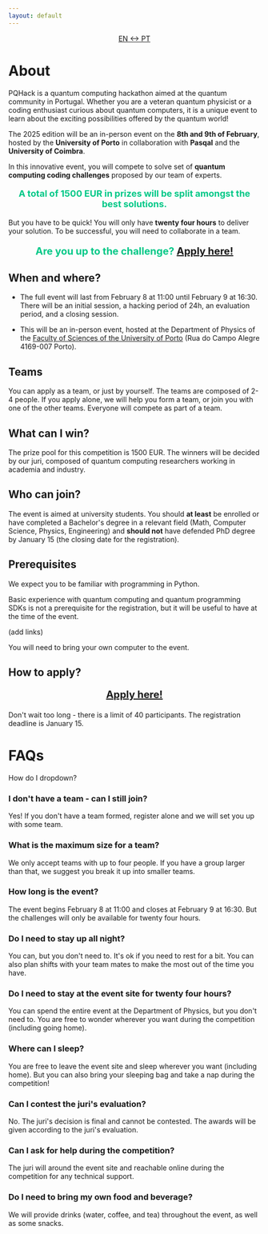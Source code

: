 ```yaml
---
layout: default
---
```


<p style="text-align:center;">
     <a href="./pt.html" class="btn">EN <-> PT</a>
</p>

# About

PQHack is a quantum computing hackathon aimed at the quantum community in Portugal. Whether you are a veteran quantum physicist or a coding enthusiast curious about quantum computers, it is a unique event to learn about the exciting possibilities offered by the quantum world!

The 2025 edition will be an in-person event on the **8th and 9th of February**, hosted by the **University of Porto** in collaboration with **Pasqal** and the **University of Coimbra**.

In this innovative event, you will compete to solve set of **quantum computing coding challenges** proposed by our team of experts.

<p style="text-align: center; font-size: 18px; font-weight: bold; color: #00c887;">
    A total of 1500 EUR in prizes will be split amongst the best solutions.
</p>

But you have to be quick!
You will only have **twenty four hours** to deliver your solution.
To be successful, you will need to collaborate in a team.

<p style="text-align: center; font-size: 20px; font-weight: bold; color: #00c887;">
    Are you up to the challenge? <a href="https://www.google.com/" class="btn btn-large">Apply here!</a>
</p>


## When and where?

- The full event will last from February 8 at 11:00 until February 9 at 16:30. There will be an initial session, a hacking period of 24h, an evaluation period, and a closing session.

- This will be an in-person event, hosted at the Department of Physics of the [Faculty of Sciences of the University of Porto](https://www.up.pt/fcup/pt/) (Rua do Campo Alegre 4169-007 Porto).

## Teams

You can apply as a team, or just by yourself. 
The teams are composed of 2-4 people.
If you apply alone, we will help you form a team, or join you with one of the other teams.
Everyone will compete as part of a team.

## What can I win?

The prize pool for this competition is 1500 EUR.
The winners will be decided by our juri, composed of quantum computing researchers working in academia and industry.

## Who can join?

The event is aimed at university students. You should **at least** be enrolled or have completed a Bachelor's degree in a relevant field (Math, Computer Science, Physics, Engineering) and **should not** have defended PhD degree by January 15 (the closing date for the registration).

## Prerequisites

We expect you to be familiar with programming in Python.

Basic experience with quantum computing and quantum programming SDKs is not a prerequisite for the registration, but it will be useful to have at the time of the event.

(add links)

You will need to bring your own computer to the event.

## How to apply?

<p style="text-align: center; font-size: 20px; font-weight: bold; color: #00c887;">
    <a href="https://www.google.com/" class="btn btn-large">Apply here!</a>
</p>

Don't wait too long - there is a limit of 40 participants.
The registration deadline is January 15.

# FAQs

<summary>How do I dropdown?</summary>

### I don't have a team - can I still join?
Yes! If you don't have a team formed, register alone and we will set you up with some team.

### What is the maximum size for a team?
We only accept teams with up to four people.
If you have a group larger than that, we suggest you break it up into smaller teams.

### How long is the event?
The event begins February 8 at 11:00 and closes at February 9 at 16:30.
But the challenges will only be available for twenty four hours.

### Do I need to stay up all night?
You can, but you don't need to.
It's ok if you need to rest for a bit.
You can also plan shifts with your team mates to make the most out of the time you have.

### Do I need to stay at the event site for twenty four hours?
You can spend the entire event at the Department of Physics, but you don't need to.
You are free to wonder wherever you want during the competition (including going home).

### Where can I sleep?
You are free to leave the event site and sleep wherever you want (including home).
But you can also bring your sleeping bag and take a nap during the competition!

### Can I contest the juri's evaluation?
No. The juri's decision is final and cannot be contested.
The awards will be given according to the juri's evaluation.

### Can I ask for help during the competition?
The juri will around the event site and reachable online during the competition for any technical support.

### Do I need to bring my own food and beverage?
We will provide drinks (water, coffee, and tea) throughout the event, as well as some snacks.